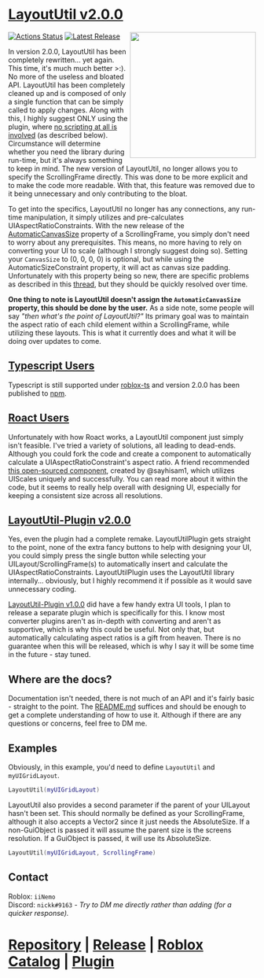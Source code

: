 # [LayoutUtil v2.0.0](https://github.com/Nickuhhh/LayoutUtil/releases/latest)
<img align = 'right' width = '256' src = 'https://github.com/ok-nick/LayoutUtil/blob/master/assets/icon-256.png?raw=true'/>

[![Actions Status](https://github.com/ok-nick/LayoutUtil/workflows/CI/badge.svg)](https://github.com/ok-nick/LayoutUtil/actions?query=workflow%3ACI) [![Latest Release](https://img.shields.io/github/release/ok-nick/LayoutUtil.svg)](https://github.com/Nickuhhh/LayoutUtil/releases/latest)

In version 2.0.0, LayoutUtil has been completely rewritten... yet again. This time, it's much much better >:). No more of the useless and bloated API. LayoutUtil has been completely cleaned up and is composed of only a single function that can be simply called to apply changes. Along with this, I highly suggest ONLY using the plugin, where <u>no scripting at all is involved</u> (as described below). Circumstance will determine whether you need the library during run-time, but it's always something to keep in mind. The new version of LayoutUtil, no longer allows you to specify the ScrollingFrame directly. This was done to be more explicit and to make the code more readable. With that, this feature was removed due to it being unnecessary and only contributing to the bloat.

To get into the specifics, LayoutUtil no longer has any connections, any run-time manipulation, it simply utilizes and pre-calculates UIAspectRatioConstraints. With the new release of the [AutomaticCanvasSize](https://developer.roblox.com/en-us/api-reference/property/ScrollingFrame/AutomaticCanvasSize) property of a ScrollingFrame, you simply don't need to worry about any prerequisites. This means, no more having to rely on converting your UI to scale (although I strongly suggest doing so). Setting your `CanvasSize` to (0, 0, 0, 0) is optional, but while using the AutomaticSizeConstraint property, it will act as canvas size padding. Unfortunately with this property being so new, there are specific problems as described in this [thread](https://devforum.roblox.com/t/automatic-size-property-now-available/1052320?u=iinemo), but they should be quickly resolved over time.

**One thing to note is LayoutUtil doesn't assign the `AutomaticCanvasSize` property, this should be done by the user.** As a side note, some people will say *"then what's the point of LayoutUtil?"* Its primary goal was to maintain the aspect ratio of each child element within a ScrollingFrame, while utilizing these layouts. This is what it currently does and what it will be doing over updates to come.

## [Typescript Users](https://roblox-ts.com/)
Typescript is still supported under [roblox-ts](https://roblox-ts.com/) and version 2.0.0 has been published to [npm](https://www.npmjs.com/package/@rbxts/layoututil).

## [Roact Users](https://github.com/Roblox/roact)
Unfortunately with how Roact works, a LayoutUtil component just simply isn't feasible. I've tried a variety of solutions, all leading to dead-ends. Although you could fork the code and create a component to automatically calculate a UIAspectRatioConstraint's aspect ratio. A friend recommended [this open-sourced component](https://github.com/sayhisam1/rbx-roact-components/blob/master/src/AutoUIScale.lua), created by @sayhisam1, which utilizes UIScales uniquely and successfully. You can read more about it within the code, but it seems to really help overall with designing UI, especially for keeping a consistent size across all resolutions.

## [LayoutUtil-Plugin v2.0.0](https://www.roblox.com/library/6460099901/LayoutUtil-v2)
Yes, even the plugin had a complete remake. LayoutUtilPlugin gets straight to the point, none of the extra fancy buttons to help with designing your UI, you could simply press the single button while selecting your UILayout/ScrollingFrame(s) to automatically insert and calculate the UIAspectRatioConstraints. LayoutUtilPlugin uses the LayoutUtil library internally... obviously, but I highly recommend it if possible as it would save unnecessary coding.

[LayoutUtil-Plugin v1.0.0](https://www.roblox.com/library/5965597514/LayoutUtilPlugin) did have a few handy extra UI tools, I plan to release a separate plugin which is specifically for this. I know most converter plugins aren't as in-depth with converting and aren't as supportive, which is why this could be useful. Not only that, but automatically calculating aspect ratios is a gift from heaven. There is no guarantee when this will be released, which is why I say it will be some time in the future - stay tuned.

## Where are the docs?
Documentation isn't needed, there is not much of an API and it's fairly basic - straight to the point. The [README.md](https://github.com/ok-nick/LayoutUtil/blob/master/README.md) suffices and should be enough to get a complete understanding of how to use it. Although if there are any questions or concerns, feel free to DM me.

## Examples
Obviously, in this example, you'd need to define `LayoutUtil` and `myUIGridLayout`.
```lua
LayoutUtil(myUIGridLayout)
```
LayoutUtil also provides a second parameter if the parent of your UILayout hasn't been set. This should normally be defined as your ScrollingFrame, although it also accepts a Vector2 since it just needs the AbsoluteSize. If a non-GuiObject is passed it will assume the parent size is the screens resolution. If a GuiObject is passed, it will use its AbsoluteSize.
```lua
LayoutUtil(myUIGridLayout, ScrollingFrame)
```

## Contact
Roblox: `iiNemo`\
Discord: `nickk#9163` *- Try to DM me directly rather than adding (for a quicker response).*


# [Repository](https://github.com/ok-nick/LayoutUtil) | [Release](https://github.com/Nickuhhh/LayoutUtil/releases/latest) | [Roblox Catalog](https://www.roblox.com/library/6460129603/LayoutUtil-v2) | [Plugin](https://www.roblox.com/library/6460099901/LayoutUtil-v2)
